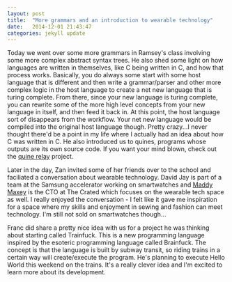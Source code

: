 ```yaml
---
layout: post
title:  "More grammars and an introduction to wearable technology"
date:   2014-12-01 21:43:47
categories: jekyll update
---
```

Today we went over some more grammars in Ramsey's class involving some more complex abstract syntax trees. He also shed some light on how languages are written in themselves, like C being written in C, and how that process works. Basically, you do always some start with some host language that is different and then write a grammar/parser and other more complex logic in the host language to create a net new language that is turing complete. From there, since your new language is turing complete, you can rewrite some of the more high level concepts from your new language in itself, and then feed it back in. At this point, the host language sort of disappears from the workflow. Your net new language would be compiled into the original host language though. Pretty crazy...I never thought there'd be a point in my life where I actually had an idea about how C was written in C. He also introduced us to quines, programs whose outputs are its own source code. If you want your mind blown, check out the [quine relay](https://github.com/mame/quine-relay) project.

Later in the day, Zan invited some of her friends over to the school and faciliated a conversation about wearable technology. David Jay is part of a team at the Samsung accelerator working on smartwatches and [Maddy Maxey](http://madisonmaxey.com/) is the CTO at The Crated which focuses on the wearable tech space as well. I really enjoyed the conversation - I felt like it gave me inspiration for a space where my skills and enjoyment in sewing and fashion can meet technology. I'm still not sold on smartwatches though...  

Franc did share a pretty nice idea with us for a project he was thinking about starting called Trainfuck. This is a new programming language inspired by the esoteric programming language called Brainfuck. The concept is that the language is built by subway transit, so riding trains in a certain way will create/execute the program. He's planning to execute Hello World this weekend on the trains. It's a really clever idea and I'm excited to learn more about its development.